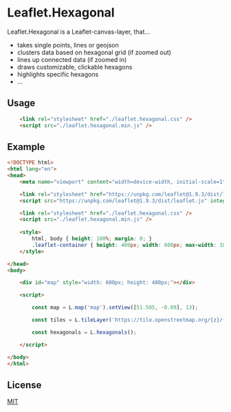 # Leaflet.Hexagonal

Leaflet.Hexagonal is a Leaflet-canvas-layer, that...
- takes single points, lines or geojson
- clusters data based on hexagonal grid (if zoomed out)
- lines up connected data (if zoomed in)
- draws customizable, clickable hexagons
- highlights specific hexagons
- ...  

## Usage

```html
    <link rel="stylesheet" href="./leaflet.hexagonal.css" />
    <script src="./leaflet.hexagonal.min.js" />
```


## Example
```html
<!DOCTYPE html>
<html lang="en">
<head>
	<meta name="viewport" content="width=device-width, initial-scale=1">

    <link rel="stylesheet" href="https://unpkg.com/leaflet@1.9.3/dist/leaflet.css" integrity="sha256-kLaT2GOSpHechhsozzB+flnD+zUyjE2LlfWPgU04xyI=" crossorigin=""/>
    <script src="https://unpkg.com/leaflet@1.9.3/dist/leaflet.js" integrity="sha256-WBkoXOwTeyKclOHuWtc+i2uENFpDZ9YPdf5Hf+D7ewM=" crossorigin=""></script>

    <link rel="stylesheet" href="./leaflet.hexagonal.css" />
    <script src="./leaflet.hexagonal.min.js" />
	
    <style>
		html, body { height: 100%; margin: 0; }
		.leaflet-container { height: 400px; width: 600px; max-width: 100%; max-height: 100%; }
	</style>

</head>
<body>

    <div id="map" style="width: 600px; height: 400px;"></div>

    <script>

	    const map = L.map('map').setView([51.505, -0.09], 13);

	    const tiles = L.tileLayer('https://tile.openstreetmap.org/{z}/{x}/{y}.png', { maxZoom: 19, attribution: '&copy; <a href="http://www.openstreetmap.org/copyright">OpenStreetMap</a>' }).addTo(map);

        const hexagonals = L.hexagonals();	

    </script>

</body>
</html>
```



## License

[MIT](https://choosealicense.com/licenses/mit/)

